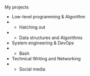 My projects

- Low-level programming & Algorithm
- - Hatching out
- - Data structures and Algorithms
- System engineering & DevOps
- - Bash
- Technical Writing and Networking
- - Social media
